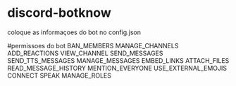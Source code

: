 # discord-botknow

coloque as informaçoes do bot no config.json

#permissoes do bot
BAN_MEMBERS
MANAGE_CHANNELS
ADD_REACTIONS
VIEW_CHANNEL
SEND_MESSAGES
SEND_TTS_MESSAGES
MANAGE_MESSAGES
EMBED_LINKS
ATTACH_FILES
READ_MESSAGE_HISTORY
MENTION_EVERYONE
USE_EXTERNAL_EMOJIS
CONNECT
SPEAK
MANAGE_ROLES
